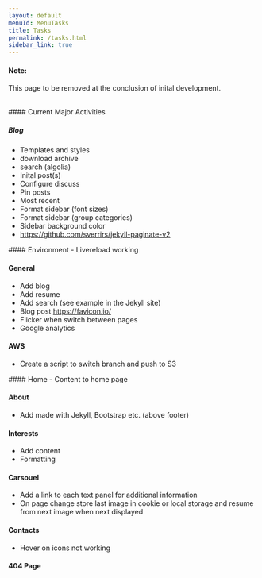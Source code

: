 ```yaml
---
layout: default
menuId: MenuTasks
title: Tasks
permalink: /tasks.html
sidebar_link: true
---
```

<div class="alert alert-warning">
  <div class="">
    <h4 class="alert-heading">Note: </h4>
    <!--
    <h5 class="alert-subheading">Page not found</h5>
    -->
    <p class="">This page to be removed at the conclusion of inital development.</p>
    <!--
    <a href="#" class="card-link">Card link</a>
    <a href="#" class="card-link">Another link</a>
    -->
  </div>
</div>

<br>

<div class="container">
<div class="row">

<div class="col-md-4">            
<div markdown="1">
#### Current Major Activities 

##### Blog
- Templates and styles
- download archive
- search (algolia)
- Inital post(s)
- Configure discuss
- Pin posts
- Most recent
- Format sidebar (font sizes)
- Format sidebar (group categories)
- Sidebar background color
- https://github.com/sverrirs/jekyll-paginate-v2

</div>
</div>

<div class="col-md-4">
<div markdown="1">
#### Environment
- Livereload working

#### General
- Add blog
- Add resume
- Add search (see example in the Jekyll site)
- Blog post https://favicon.io/
- Flicker when switch between pages
- Google analytics

#### AWS
- Create a script to switch branch and push to S3

</div>
</div>

<div class="col-md-4">
<div markdown="1">
#### Home
- Content to home page

#### About
- Add made with Jekyll, Bootstrap etc. (above footer)

#### Interests
- Add content
- Formatting

#### Carsouel
- Add a link to each text panel for additional information
- On page change store last image in cookie or local storage and resume from next image when next displayed

#### Contacts
- Hover on icons not working

#### 404 Page

</div>
</div>
        
</div>
</div>


